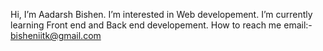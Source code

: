 Hi, I’m Aadarsh Bishen.
I’m interested in Web developement.
I’m currently learning Front end and Back end developement.
How to reach me email:- bisheniitk@gmail.com

<!---
bishen28/bishen28 is a ✨ special ✨ repository because its `README.md` (this file) appears on your GitHub profile.
You can click the Preview link to take a look at your changes.
--->
